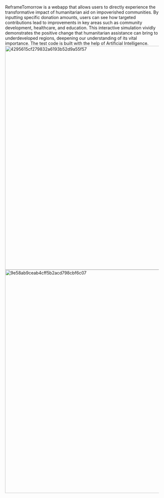 ReframeTomorrow is a webapp that allows users to directly experience the transformative impact of humanitarian aid on impoverished communities. By inputting specific donation amounts, users can see how targeted contributions lead to improvements in key areas such as community development, healthcare, and education. This interactive simulation vividly demonstrates the positive change that humanitarian assistance can bring to underdeveloped regions, deepening our understanding of its vital importance. The test code is built with the help of Artificial Intelligence.
<img width="734" alt="4295615cf279832a6193b52d9a55f57" src="https://github.com/user-attachments/assets/189f0f24-4d1c-442a-af2b-ce5c04b0c5f7" />
<img width="733" alt="9e58ab9ceab4cff5b2acd798cbf6c07" src="https://github.com/user-attachments/assets/33bbc3bf-c019-46b8-9488-55f361469cf8" />
